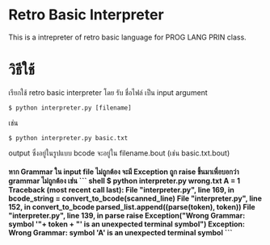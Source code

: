 # Retro Basic Interpreter
This is a intrepreter of retro basic language for PROG LANG PRIN class.
# วิธีใช้
เรียกใช้ retro basic interpreter โดย รับ ชื่อไฟล์ เป็น input argument
```shell
$ python interpreter.py [filename]
```
เช่น 
```shell
$ python interpreter.py basic.txt
```
output ซึ่งอยู่ในรูปแบบ bcode จะอยู่ใน filename.bout (เช่น basic.txt.bout)
<h4>หาก Grammar ใน input file ไม่ถูกต้อง จะมี Exception ถูก raise ขึ้นมาเพื่อบอกว่า grammar ไม่ถูกต้อง เช่น
``` shell
$ python interpreter.py wrong.txt
A = 1
Traceback (most recent call last):
  File "interpreter.py", line 169, in <module>
    bcode_string = convert_to_bcode(scanned_line)
  File "interpreter.py", line 152, in convert_to_bcode
    parsed_list.append((parse(token), token))
  File "interpreter.py", line 139, in parse
    raise Exception("Wrong Grammar: symbol '"+ token + "' is an unexpected terminal symbol") 
Exception: Wrong Grammar: symbol 'A' is an unexpected terminal symbol
```

